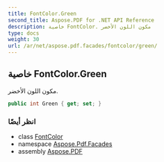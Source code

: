 ```yaml
---
title: FontColor.Green
second_title: Aspose.PDF for .NET API Reference
description: خاصية FontColor. مكون اللون الأخضر
type: docs
weight: 30
url: /ar/net/aspose.pdf.facades/fontcolor/green/
---
```

## خاصية FontColor.Green

مكون اللون الأخضر.

```csharp
public int Green { get; set; }
```

### انظر أيضًا

* class [FontColor](../)
* namespace [Aspose.Pdf.Facades](../../../aspose.pdf.facades/)
* assembly [Aspose.PDF](../../../)